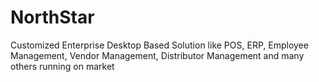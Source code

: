 # NorthStar
Customized Enterprise Desktop Based Solution like POS, ERP, Employee Management, Vendor Management, Distributor Management and many others running on market
